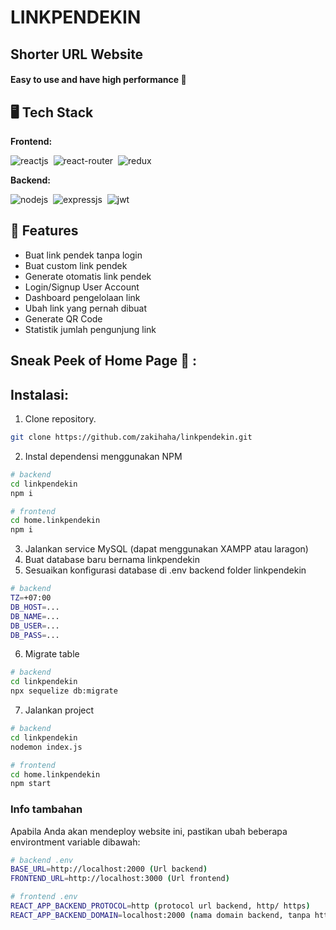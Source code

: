 # LINKPENDEKIN
## Shorter URL Website
#### Easy to use and have high performance 🚀


## 🖥️ Tech Stack
**Frontend:**

![reactjs](https://img.shields.io/badge/React-20232A?style=for-the-badge&logo=react&logoColor=61DAFB)&nbsp;
![react-router](https://img.shields.io/badge/React_Router-CA4245?style=for-the-badge&logo=react-router&logoColor=white)&nbsp;
![redux](https://img.shields.io/badge/Redux-593D88?style=for-the-badge&logo=redux&logoColor=white)&nbsp;

**Backend:**

![nodejs](https://img.shields.io/badge/Node.js-43853D?style=for-the-badge&logo=node.js&logoColor=white)&nbsp;
![expressjs](https://img.shields.io/badge/Express.js-000000?style=for-the-badge&logo=express&logoColor=white)&nbsp;
![jwt](	https://img.shields.io/badge/JWT-000000?style=for-the-badge&logo=JSON%20web%20tokens&logoColor=white)&nbsp;


## 🎊 Features
- Buat link pendek tanpa login
- Buat custom link pendek
- Generate otomatis link pendek
- Login/Signup User Account
- Dashboard pengelolaan link
- Ubah link yang pernah dibuat
- Generate QR Code
- Statistik jumlah pengunjung link

## Sneak Peek of Home Page 🙈 :


## Instalasi:
1. Clone repository.
```sh
git clone https://github.com/zakihaha/linkpendekin.git
```

2. Instal dependensi menggunakan NPM
```sh
# backend
cd linkpendekin
npm i

# frontend
cd home.linkpendekin
npm i
```

3. Jalankan service MySQL (dapat menggunakan XAMPP atau laragon)
4. Buat database baru bernama linkpendekin
5. Sesuaikan konfigurasi database di .env backend folder linkpendekin
```sh
# backend
TZ=+07:00
DB_HOST=...
DB_NAME=...
DB_USER=...
DB_PASS=...
```

6. Migrate table
```sh
# backend
cd linkpendekin
npx sequelize db:migrate
```

7. Jalankan project
```sh
# backend
cd linkpendekin
nodemon index.js

# frontend
cd home.linkpendekin
npm start
```

### Info tambahan
Apabila Anda akan mendeploy website ini, pastikan ubah beberapa environtment variable dibawah:
```sh
# backend .env
BASE_URL=http://localhost:2000 (Url backend)
FRONTEND_URL=http://localhost:3000 (Url frontend)

# frontend .env
REACT_APP_BACKEND_PROTOCOL=http (protocol url backend, http/ https)
REACT_APP_BACKEND_DOMAIN=localhost:2000 (nama domain backend, tanpa http/ https)
```